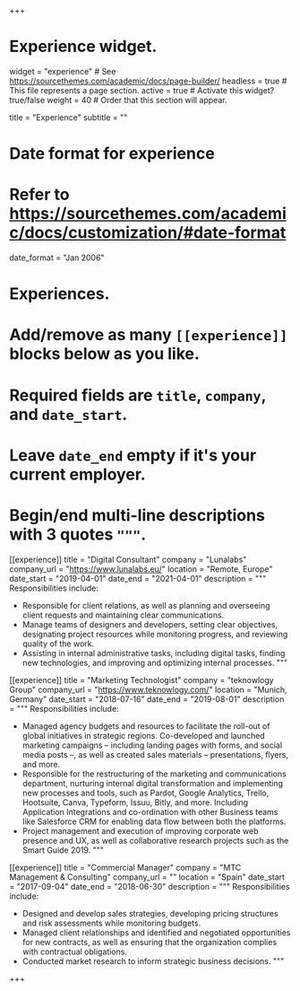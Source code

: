 +++
# Experience widget.
widget = "experience"  # See https://sourcethemes.com/academic/docs/page-builder/
headless = true  # This file represents a page section.
active = true  # Activate this widget? true/false
weight = 40  # Order that this section will appear.

title = "Experience"
subtitle = ""

# Date format for experience
#   Refer to https://sourcethemes.com/academic/docs/customization/#date-format
date_format = "Jan 2006"

# Experiences.
#   Add/remove as many `[[experience]]` blocks below as you like.
#   Required fields are `title`, `company`, and `date_start`.
#   Leave `date_end` empty if it's your current employer.
#   Begin/end multi-line descriptions with 3 quotes `"""`.
[[experience]]
  title = "Digital Consultant"
  company = "Lunalabs"
  company_url = "https://www.lunalabs.eu/"
  location = "Remote, Europe"
  date_start = "2019-04-01"
  date_end = "2021-04-01"
  description = """
  Responsibilities include:

  * Responsible for client relations, as well as planning and overseeing client requests and maintaining clear communications.
  * Manage teams of designers and developers, setting clear objectives, designating project resources while monitoring progress, and reviewing quality of the work.
  * Assisting in internal administrative tasks, including digital tasks, finding new technologies, and improving and optimizing internal processes.
  """

[[experience]]
  title = "Marketing Technologist"
  company = "teknowlogy Group"
  company_url = "https://www.teknowlogy.com/"
  location = "Munich, Germany"
  date_start = "2018-07-16"
  date_end = "2019-08-01"
  description = """
  Responsibilities include:

  * Managed agency budgets and resources to facilitate the roll-out of global initiatives in strategic regions. Co-developed and launched marketing campaigns – including landing pages with forms, and social media posts –, as well as created sales materials – presentations, flyers, and more.
  * Responsible for the restructuring of the marketing and communications department, nurturing internal digital transformation and implementing new processes and tools, such as Pardot, Google Analytics, Trello, Hootsuite, Canva, Typeform, Issuu, Bitly, and more. Including Application Integrations and co-ordination with other Business teams like Salesforce CRM for enabling data flow between both the platforms.
  * Project management and execution of improving corporate web presence and UX, as well as collaborative research projects such as the Smart Guide 2019.
  """

[[experience]]
  title = "Commercial Manager"
  company = "MTC Management & Consulting"
  company_url = ""
  location = "Spain"
  date_start = "2017-09-04"
  date_end = "2018-06-30"
  description = """
  Responsibilities include:

  * Designed and develop sales strategies, developing pricing structures and risk assessments while monitoring budgets.
  * Managed client relationships and identified and negotiated opportunities for new contracts, as well as ensuring that the organization complies with contractual obligations.
  * Conducted market research to inform strategic business decisions.
  """

+++

